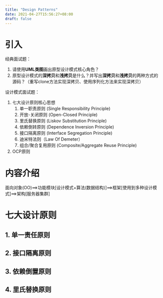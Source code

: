 ```yaml
---
title: "Design Patterns"
date: 2021-04-27T15:56:27+08:00
draft: false
---
```


# 引入

经典面试题：

1. 请使用**UML类图**画出原型设计模式核心角色？
2. 原型设计模式的**深拷贝**和**浅拷贝**是什么？并写出**深拷贝**和**浅拷贝**的两种方式的源码？（重写clone方法实现深拷贝、使用序列化方法来实现深拷贝）

设计模式面试题：

1. 七大设计原则核心思想
    1. 单一职责原则 (Single Responsibility Principle)
    2. 开放-关闭原则 (Open-Closed Principle)
    3. 里氏替换原则 (Liskov Substitution Principle)
    4. 依赖倒转原则 (Dependence Inversion Principle)
    5. 接口隔离原则 (Interface Segregation Principle)
    6. 迪米特法则（Law Of Demeter）
    7. 组合/聚合复用原则 (Composite/Aggregate Reuse Principle)
2. OCP原则

# 内容介绍

面向对象(OO)==>功能模块\[设计模式+算法(数据结构)\]==>框架\[使用到多种设计模式\]==>架构\[服务器集群\]

# 七大设计原则

## 1. 单一责任原则
## 2. 接口隔离原则
## 3. 依赖倒置原则
## 4. 里氏替换原则
## 


